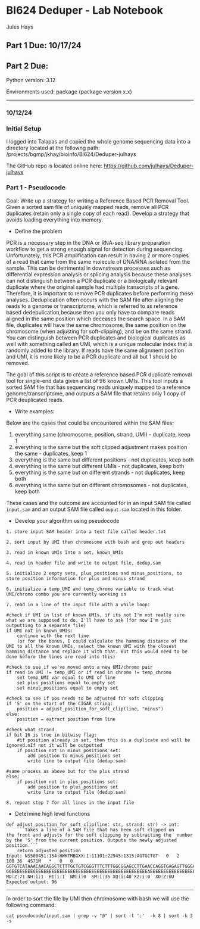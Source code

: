 # BI624 Deduper - Lab Notebook
Jules Hays
## Part 1 Due: 10/17/24
## Part 2 Due: 

Python version: 3.12

Environments used: package (package version x.x)

---

### 10/12/24
### Initial Setup

I logged into Talapas and copied the whole genome sequencing data into a directory located at the followng path: /projects/bgmp/jkhay/bioinfo/Bi624/Deduper-julhays

The GitHub repo is located online here: https://github.com/julhays/Deduper-julhays


### Part 1 - Pseudocode
Goal: Write up a strategy for writing a Reference Based PCR Removal Tool. Given a sorted sam file of uniquely mapped reads, remove all PCR duplicates (retain only a single copy of each read). Develop a strategy that avoids loading everything into memory.

* Define the problem

PCR is a necessary step in the DNA or RNA-seq library preparation workflow to get a strong enough signal for detection during sequencing. Unfortunately, this PCR amplification can result in having 2 or more copies of a read that came from the same molecule of DNA/RNA isolated from the sample. This can be detrimental in downstream processes such as differential expression analysis or splicing analysis because these analyses can not distinguish between a PCR duplicate or a biologically relevant duplicate where the original sample had multiple transcripts of a gene. Therefore, it is important to remove PCR duplicates before performing these analyses. Deduplication often occurs with the SAM file after aligning the reads to a genome or transcriptome, which is referred to as reference based dedepulication,because then you only have to compare reads aligned in the same position which deceases the search space. In a SAM file, duplicates will have the same chromosome, the same position on the chromosome (when adjusting for soft-clipping), and be on the same strand. You can distinguish between PCR duplicates and biological duplicates as well with something called an UMI, which is a unique molecular index that is randomly added to the library. If reads have the same alignment position and UMI, it is more likely to be a PCR duplicate and all but 1 should be removed. 

The goal of this script is to create a reference based PCR duplicate removal tool for single-end data given a list of 96 known UMIs. This tool inputs a sorted SAM file that has sequencing reads uniquely mapped to a reference genome/transcriptome, and outputs a SAM file that retains only 1 copy of PCR deuplicated reads.


* Write examples:  

Below are the cases that could be encountered within the SAM files:
1. everything same (chromosome, position, strand, UMI) - duplicate, keep 1
2. everything is the same but the soft clipped adjustment makes position the same - duplicates, keep 1
3. everything is the same but different positions - not duplicates, keep both
4. everything is the same but different UMIs - not duplicates, keep both
5. everything is the same but on different strands - not duplicates, keep both
6. everything is the same but on different chromosomes - not duplicates, keep both

These cases and the outcome are accounted for in an input SAM file called ```input.sam``` and an output SAM file called ```ouput.sam``` located in this folder.

* Develop your algorithm using pseudocode

```
1. store input SAM header into a text file called header.txt

2. sort input by UMI then chromosome with bash and grep out headers

3. read in known UMIs into a set, known_UMIs

4. read in header file and write to output file, dedup.sam

5. initialize 2 empty sets, plus_positions and minus_positions, to store position information for plus and minus strand

6. initialize a temp_UMI and temp_chromo variable to track what UMI/chromo combo you are currently working on

7. read in a line of the input file with a while loop:

#check if UMI in list of known UMIs, if its not I'm not really sure what we are supposed to do, I'll have to ask (for now I'm just outputting to a separate file)
if UMI not in known_UMIs:
    continue with the next line
    (or for the bonus, I could calculate the hamming distance of the UMI to all the known UMIs, select the known UMI with the closest hamming distance and replace it with that. But this would need to be done before the lines are read into this)

#check to see if we've moved onto a new UMI/chromo pair
if read in UMI != temp_UMI or if read in chromo != temp_chromo
    set temp_UMI var equal to UMI of line
    set plus_positions equal to empty set
    set minus_positions equal to empty set

#check to see if pos needs to be adjusted for soft clipping
if 'S' on the start of the CIGAR string:
    position = adjust_position_for_soft_clip(line, "minus")
else:
    position = extract position from line

#check what strand
if bit 16 is true in bitwise flag:
    #if position already in set, then this is a duplicate and will be ignored.nIf not it will be outputted
    if position not in minus_positions set:
        add position to minus_positions set
        write line to output file (dedup.sam)

#same process as above but for the plus strand
else:
    if position not in plus_positions set:
        add position to plus_positions set
        write line to output file (dedup.sam)

8. repeat step 7 for all lines in the input file
```

* Determine high level functions  

```
def adjust_position_for_soft_clip(line: str, strand: str) -> int:
    ```Takes a line of a SAM file that has been soft clipped on     the front and adjusts for the soft clipping by subtracting the  number by the 'S' from the current position. Outputs the newly adjusted position.```
    return adjusted_position
Input: NS500451:154:HWKTMBGXX:1:11101:22945:1315:AGTGCTGT	0	2	100 36	4S71M	*	0	0	GGTGTCATAAACAACAGGCTCTTTGCTGTCGGGTTTCTTTGGCGGAGCCTTGAACCAGGTGAGAGTTGGGA	66EEEEEEEE6EEEEEEEEEEEEEEEEEEEEEEEEEEEEEEEEEEEEEEEEEEAEEEEEEEEEEEEEEEEE	MD:Z:71	NH:i:1	HI:i:1	NM:i:0	SM:i:36	XQ:i:40	X2:i:0	XO:Z:UU
Expected output: 96
```


---


In order to sort the file by UMI then chromosome with bash we will use the following command:
```
cat pseudocode/input.sam | grep -v "@" | sort -t ':'  -k 8 | sort -k 3 -s
```